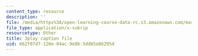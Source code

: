 ```yaml
---
content_type: resource
description: ''
file: /media/https%3A/open-learning-course-data-rc.s3.amazonaws.com/mas-s62-cryptocurrency-engineering-and-design-spring-2018/662f07d7120e04ac9e8b5dd85e86295d_UySc4jxbqi4.srt
file_type: application/x-subrip
resourcetype: Other
title: 3play caption file
uid: 662f07d7-120e-04ac-9e8b-5dd85e86295d
---
```

